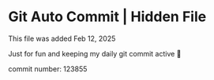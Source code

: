 # Git Auto Commit | Hidden File

This file was added Feb 12, 2025

Just for fun and keeping my daily git commit active 🤪

commit number: 123855
